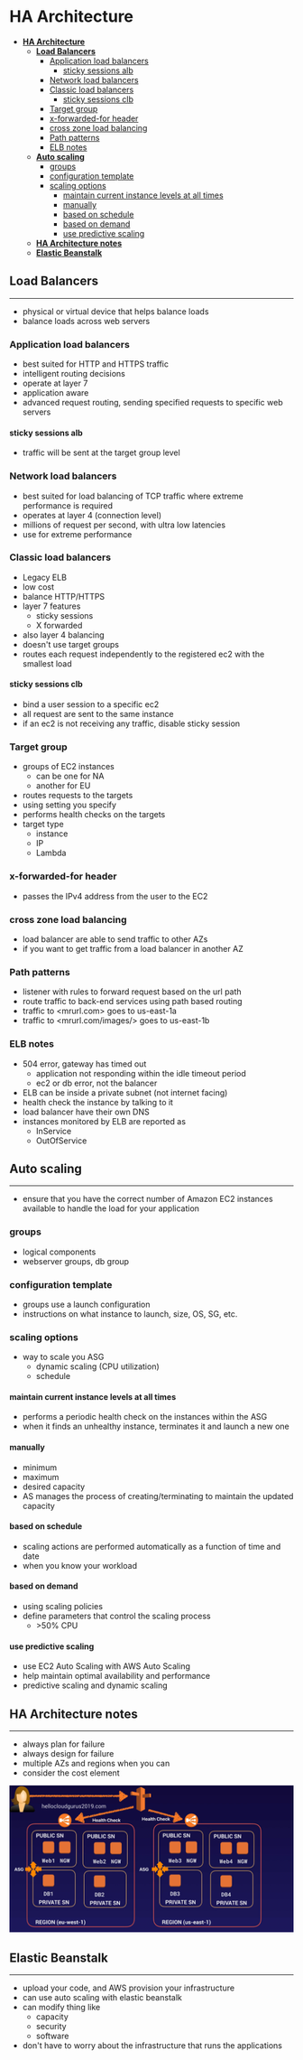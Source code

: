 # **HA Architecture**

- [**HA Architecture**](#ha-architecture)
  - [**Load Balancers**](#load-balancers)
    - [Application load balancers](#application-load-balancers)
      - [sticky sessions alb](#sticky-sessions-alb)
    - [Network load balancers](#network-load-balancers)
    - [Classic load balancers](#classic-load-balancers)
      - [sticky sessions clb](#sticky-sessions-clb)
    - [Target group](#target-group)
    - [x-forwarded-for header](#x-forwarded-for-header)
    - [cross zone load balancing](#cross-zone-load-balancing)
    - [Path patterns](#path-patterns)
    - [ELB notes](#elb-notes)
  - [**Auto scaling**](#auto-scaling)
    - [groups](#groups)
    - [configuration template](#configuration-template)
    - [scaling options](#scaling-options)
      - [maintain current instance levels at all times](#maintain-current-instance-levels-at-all-times)
      - [manually](#manually)
      - [based on schedule](#based-on-schedule)
      - [based on demand](#based-on-demand)
      - [use predictive scaling](#use-predictive-scaling)
  - [**HA Architecture notes**](#ha-architecture-notes)
  - [**Elastic Beanstalk**](#elastic-beanstalk)

## **Load Balancers**

---

- physical or virtual device that helps balance loads
- balance loads across web servers

### Application load balancers

- best suited for HTTP and HTTPS traffic
- intelligent routing decisions
- operate at layer 7
- application aware
- advanced request routing, sending specified requests to specific web servers

#### sticky sessions alb

- traffic will be sent at the target group level

### Network load balancers

- best suited for load balancing of TCP traffic where extreme performance is required
- operates at layer 4 (connection level)
- millions of request per second, with ultra low latencies
- use for extreme performance

### Classic load balancers

- Legacy ELB
- low cost
- balance HTTP/HTTPS
- layer 7 features
  - sticky sessions
  - X forwarded
- also layer 4 balancing
- doesn't use target groups
- routes each request independently to the registered ec2 with the smallest load

#### sticky sessions clb

- bind a user session to a specific ec2
- all request are sent to the same instance
- if an ec2 is not receiving any traffic, disable sticky session

### Target group

- groups of EC2 instances
  - can be one for NA
  - another for EU
- routes requests to the targets
- using setting you specify
- performs health checks on the targets
- target type
  - instance
  - IP
  - Lambda

### x-forwarded-for header

- passes the IPv4 address from the user to the EC2

### cross zone load balancing

- load balancer are able to send traffic to other AZs
- if you want to get traffic from a load balancer in another AZ

### Path patterns

- listener with rules to forward request based on the url path
- route traffic to back-end services using path based routing
- traffic to <mrurl.com> goes to us-east-1a
- traffic to <mrurl.com/images/> goes to us-east-1b

### ELB notes

- 504 error, gateway has timed out
  - application not responding within the idle timeout period
  - ec2 or db error, not the balancer
- ELB can be inside a private subnet (not internet facing)
- health check the instance by talking to it
- load balancer have their own DNS
- instances monitored by ELB are reported as
  - InService
  - OutOfService

## **Auto scaling**

---

- ensure that you have the correct number of Amazon EC2 instances available to handle the load for your application

### groups

- logical components
- webserver groups, db group

### configuration template

- groups use a launch configuration
- instructions on what instance to launch, size, OS, SG, etc.

### scaling options

- way to scale you ASG
  - dynamic scaling (CPU utilization)
  - schedule

#### maintain current instance levels at all times

- performs a periodic health check on the instances within the ASG
- when it finds an unhealthy instance, terminates it and launch a new one

#### manually

- minimum
- maximum
- desired capacity
- AS manages the process of creating/terminating to maintain the updated capacity

#### based on schedule

- scaling actions are performed automatically as a function of time and date
- when you know your workload

#### based on demand

- using scaling policies
- define parameters that control the scaling process
  - \>50% CPU

#### use predictive scaling

- use EC2 Auto Scaling with AWS Auto Scaling
- help maintain optimal availability and performance
- predictive scaling and dynamic scaling

## **HA Architecture notes**

---

- always plan for failure
- always design for failure
- multiple AZs and regions when you can
- consider the cost element

![ha-architecture](/aws/associate-level/solutions-architect/media/ha-architecture.PNG)

## **Elastic Beanstalk**

---

- upload your code, and AWS provision your infrastructure
- can use auto scaling with elastic beanstalk
- can modify thing like
  - capacity
  - security
  - software
- don't have to worry about the infrastructure that runs the applications
